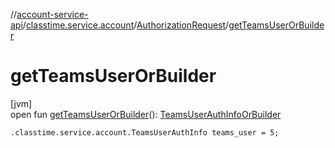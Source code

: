 //[account-service-api](../../../index.md)/[classtime.service.account](../index.md)/[AuthorizationRequest](index.md)/[getTeamsUserOrBuilder](get-teams-user-or-builder.md)

# getTeamsUserOrBuilder

[jvm]\
open fun [getTeamsUserOrBuilder](get-teams-user-or-builder.md)(): [TeamsUserAuthInfoOrBuilder](../-teams-user-auth-info-or-builder/index.md)

`.classtime.service.account.TeamsUserAuthInfo teams_user = 5;`
